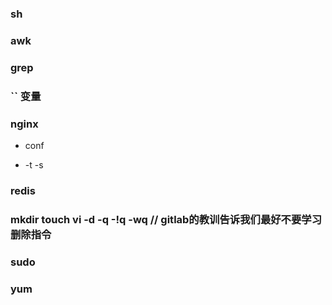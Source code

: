 ### sh

### awk

### grep

### `` 变量

### nginx

* conf

* -t -s

### redis

### mkdir touch vi -d -q -!q -wq // gitlab的教训告诉我们最好不要学习删除指令

### sudo

### yum
